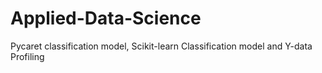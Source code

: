 # Applied-Data-Science
Pycaret classification model, Scikit-learn Classification model and Y-data Profiling
